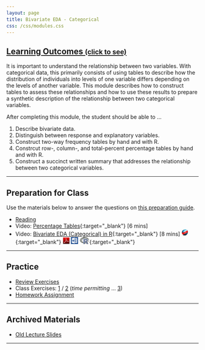 ```yaml
---
layout: page
title: Bivariate EDA - Categorical
css: /css/modules.css
---
```


<div class="panel-group-ILOs">
  <div class="panel panel-default">
    <div class="panel-heading">
      <h2 class="panel-title">
        <a data-toggle="collapse" href="#ILOs">Learning Outcomes <small>(click to see)</small></a>
      </h2>
    </div>
    <div id="ILOs" class="panel-collapse collapse">
      <div class="panel-body">
It is important to understand the relationship between two variables.  With categorical data, this primarily consists of using tables to describe how the distribution of individuals into levels of one variable differs depending on the levels of another variable.  This module describes how to construct tables to assess these relationships and how to use these results to prepare a synthetic description of the relationship between two categorical variables.

<p>After completing this module, the student should be able to ...</p>

<ol>
  <li>Describe bivariate data.</li>
  <li>Distinguish between response and explanatory variables.</li>
  <li>Construct two-way frequency tables by hand and with R.</li>
  <li>Constrcut row-, column-, and total-percent percentage tables by hand and with R.</li>
  <li>Construct a succinct written summary that addresses the relationship between two categorical variables.</li>
</ol>
      </div>
    </div>
  </div>
</div>

----

## Preparation for Class

Use the materials below to answer the questions on [this preparation guide](BEDACat_Prep).

* [Reading](../book/10_IntroStats.pdf)
* Video: [Percentage Tables](https://www.youtube.com/v/k8xFH6fCIWs?version=3&autoplay=1){:target="_blank"} [6 mins]
* Video: [Bivariate EDA (Categorical) in R](https://vimeo.com/user45324800/biveda-cat){:target="_blank"} [8 mins] [![Web](../img/web.png)](BEDACat_RHO.html){:target="_blank"}  [![PDF](../img/pdf.png)](BEDACat_RHO.pdf) [![MSWord](../img/word.png)](BEDACat_RHO.docx)  [![R](../img/Rlogo.png)](BEDACat_RHO.R){:target="_blank"}

----

## Practice

* [Review Exercises](BEDACat_RevEx.html)
* Class Exercises: [1](BEDACat_CE1.html) / [2](BEDACat_CE2.html) (*time permitting* ... [3](BEDACat_CE3.html))
* [Homework Assignment](BEDACat_HW)

----

## Archived Materials

* [Old Lecture Slides](BEDACat_PPT_old.pptx)

----
